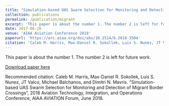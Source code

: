 ```yaml
---
title: "Simulation-based UAS Swarm Selection for Monitoring and Detection of Migrant Border Crossings"
collection: publications
permalink: /publication/migrant
excerpt: 'This paper is about the number 1. The number 2 is left for future work.'
date: 2017-06-26
venue: 'AIAA Aviation Conference 2018'
paperurl: 'https://arc.aiaa.org/doi/abs/10.2514/6.2018-3504'
citation: 'Caleb M. Harris, Max-Daniel R. Sokollek, Luis S. Nunez, JT Valco, Michael Balchanos, and Dimitri N. Mavris. ”Simulation-based UAS Swarm Selection for Monitoring and Detection of Migrant Border Crossings”, 2018 Aviation Technology, Integration, and Operations Conference, AIAA AVIATION Forum, June 2018.'
---
```

This paper is about the number 1. The number 2 is left for future work.

[Download paper here](https://www.researchgate.net/publication/325964290_Simulation-based_UAS_Swarm_Selection_for_Monitoring_and_Detection_of_Migrant_Border_Crossings)

Recommended citation:  Caleb M. Harris, Max-Daniel R. Sokollek, Luis S. Nunez, JT Valco, Michael Balchanos, and Dimitri N. Mavris. ”Simulation-based UAS Swarm Selection for Monitoring and Detection of Migrant Border Crossings”, 2018 Aviation Technology, Integration, and Operations Conference, AIAA AVIATION Forum, June 2018.
